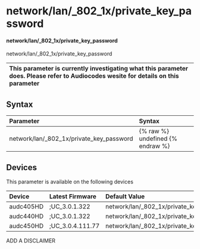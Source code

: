 ﻿---
description: network/lan/_802_1x/private_key_password
search: false
---

# network/lan/_802_1x/private_key_password

#### network/lan/_802_1x/private_key_password

network/lan/_802_1x/private_key_password


| This parameter is currently investigating what this parameter does. Please refer to Audiocodes wesite for details on this parameter | 
| :--- |

## Syntax
| Parameter | Syntax |
| :--- | :--- |
|network/lan/_802_1x/private_key_password | {% raw %} undefined {% endraw %}|

## Devices
This parameter is available on the following devices

| Device | Latest Firmware | Default Value |
|:---|:---|:---|
| audc405HD | ;UC_3.0.1.322 | network/lan/_802_1x/private_key_password= 
| audc440HD | ;UC_3.0.1.322 | network/lan/_802_1x/private_key_password= 
| audc450HD | ;UC_3.0.4.111.77 | network/lan/_802_1x/private_key_password= 

ADD A DISCLAIMER
